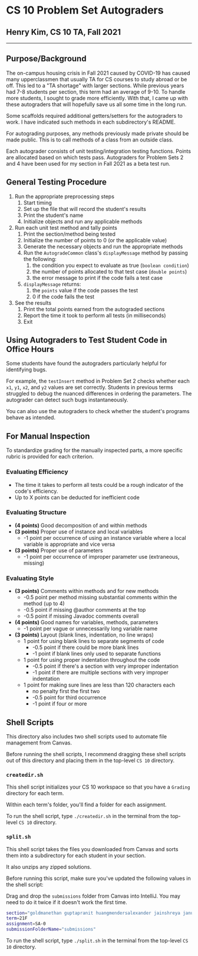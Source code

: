 # CS 10 Problem Set Autograders
## Henry Kim, CS 10 TA, Fall 2021

---
## Purpose/Background
The on-campus housing crisis in Fall 2021 caused by COVID-19 has caused many upperclassmen that usually TA for CS courses to study abroad or be off. 
This led to a "TA shortage" with larger sections. While previous years had 7-8 students per section, this term had an average of 9-10. 
To handle more students, I sought to grade more efficiently. 
With that, I came up with these autograders that will hopefully save us all some time in the long run.

Some scaffolds required additional getters/setters for the autograders to work.
I have indicated such methods in each subdirectory's README. 

For autograding purposes, any methods previously made private should be made public.
This is to call methods of a class from an outside class.

Each autograder consists of unit testing/integration testing functions. 
Points are allocated based on which tests pass.
Autograders for Problem Sets 2 and 4 have been used for my section in Fall 2021 as a beta test run.

## General Testing Procedure
1. Run the appropriate preprocessing steps
    1. Start timing
    2. Set up the file that will record the student's results
    3. Print the student's name
    4. Initialize objects and run any applicable methods
2. Run each unit test method and tally points
    1. Print the section/method being tested
    2. Initialize the number of points to 0 (or the applicable value)
    3. Generate the necessary objects and run the appropriate methods
    4. Run the `AutogradeCommon` class's `displayMessage` method by passing the following:
        1. the condition you expect to evaluate as true (`boolean condition`)
        2. the number of points allocated to that test case (`double points`)
        3. the error message to print if the code fails a test case
    5. `displayMessage` returns:
        1. the `points` value if the code passes the test
        2. 0 if the code fails the test
3. See the results
    1. Print the total points earned from the autograded sections
    2. Report the time it took to perform all tests (in milliseconds)
    3. Exit

## Using Autograders to Test Student Code in Office Hours
Some students have found the autograders particularly helpful for identifying bugs. 

For example, the `testInsert` method in Problem Set 2 checks whether each `x1`, `y1`, `x2`, and `y2` values are set correctly.
Students in previous terms struggled to debug the nuanced differences in ordering the parameters. 
The autograder can detect such bugs instantaneously.

You can also use the autograders to check whether the student's programs behave as intended.

## For Manual Inspection
To standardize grading for the manually inspected parts, a more specific rubric is provided for each criterion.
### Evaluating Efficiency
* The time it takes to perform all tests could be a rough indicator of the code's efficiency.
* Up to X points can be deducted for inefficient code

### Evaluating Structure
* **(4 points)** Good decomposition of and within methods
* **(3 points)** Proper use of instance and local variables
    * -1 point per occurrence of using an instance variable where a local variable is appropriate and vice versa
* **(3 points)** Proper use of parameters
    * -1 point per occurrence of improper parameter use (extraneous, missing)

### Evaluating Style
* **(3 points)** Comments within methods and for new methods
    * -0.5 point per method missing substantial comments within the method (up to 4)
    * -0.5 point if missing @author comments at the top
    * -0.5 point if missing Javadoc comments overall
* **(4 points)** Good names for variables, methods, parameters
    * -1 point per vague or unnecessarily long variable name
* **(3 points)** Layout (blank lines, indentation, no line wraps)
    * 1 point for using blank lines to separate segments of code
        * -0.5 point if there could be more blank lines
        * -1 point if blank lines only used to separate functions
    * 1 point for using proper indentation throughout the code
        * -0.5 point if there's a section with very improper indentation
        * -1 point if there are multiple sections with very improper indentation
    * 1 point for making sure lines are less than 120 characters each
        * no penalty first the first two
        * -0.5 point for third occurrence
        * -1 point if four or more

## Shell Scripts
This directory also includes two shell scripts used to automate file management from Canvas.

Before running the shell scripts, I recommend dragging these shell scripts out of this directory and placing them in the top-level `CS 10` directory.

### `createdir.sh`
This shell script initializes your CS 10 workspace so that you have a `Grading` directory for each term.

Within each term's folder, you'll find a folder for each assignment.

To run the shell script, type `./createdir.sh` in the terminal from the top-level `CS 10` directory.

### `split.sh`
This shell script takes the files you downloaded from Canvas and sorts them into a subdirectory for each student in your section.

It also unzips any zipped solutions.

Before running this script, make sure you've updated the following values in the shell script:

Drag and drop the `submissions` folder from Canvas into IntelliJ. You may need to do it twice if it doesn't work the first time.

```bash
section="goldmanethan guptapranit huangmendersalexander jainshreya janumalaangeline jensentigerlily mehdiadam meisejoshua pantnitesh wescottvarun"
term=21F
assignment=SA-0
submissionFolderName="submissions"
```

To run the shell script, type `./split.sh` in the terminal from the top-level `CS 10` directory.
